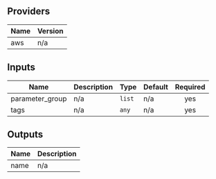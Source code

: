 ## Providers

| Name | Version |
|------|---------|
| aws | n/a |

## Inputs

| Name | Description | Type | Default | Required |
|------|-------------|------|---------|:-----:|
| parameter\_group | n/a | `list` | n/a | yes |
| tags | n/a | `any` | n/a | yes |

## Outputs

| Name | Description |
|------|-------------|
| name | n/a |

